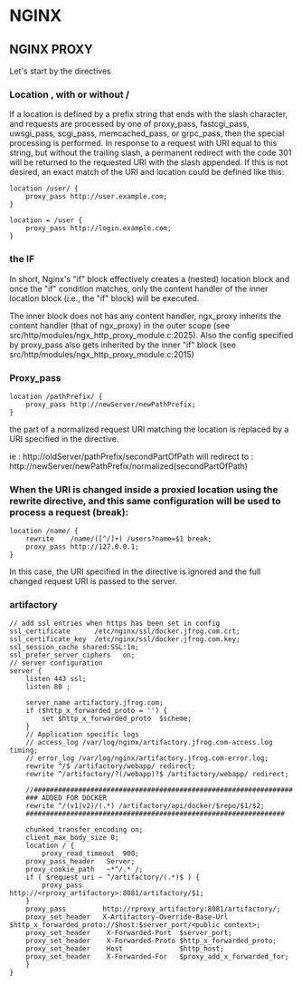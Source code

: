 # NGINX 

## NGINX PROXY


Let's start by the directives 


###  Location , with or without /

 If a location is defined by a prefix string that ends with the slash character, and requests are processed by one of proxy_pass, fastcgi_pass, uwsgi_pass, scgi_pass, memcached_pass, or grpc_pass, then the special processing is performed. In response to a request with URI equal to this string, but without the trailing slash, a permanent redirect with the code 301 will be returned to the requested URI with the slash appended. If this is not desired, an exact match of the URI and location could be defined like this:

    location /user/ {
        proxy_pass http://user.example.com;
    }

    location = /user {
        proxy_pass http://login.example.com;
    }

	
### the IF 

In short, Nginx's "if" block effectively creates a (nested) location block and once the "if" condition matches, only the content handler of the inner location block (i.e., the "if" block) will be executed.

The inner block does not has any content handler, ngx_proxy inherits the content handler (that of ngx_proxy) in the outer scope (see src/http/modules/ngx_http_proxy_module.c:2025).
Also the config specified by proxy_pass also gets inherited by the inner "if" block (see src/http/modules/ngx_http_proxy_module.c:2015)

	

### Proxy_pass

	location /pathPrefix/ {
		proxy_pass http://newServer/newPathPrefix;
	}

the part of a normalized request URI matching the location is replaced by a URI specified in the directive.


ie : 
	http://oldServer/pathPrefix/secondPartOfPath will redirect to :
    http://newServer/newPathPrefix/normalized(secondPartOfPath)
	  

	  
### When the URI is changed inside a proxied location using the rewrite directive, and this same configuration will be used to process a request (break):

    location /name/ {
        rewrite    /name/([^/]+) /users?name=$1 break;
        proxy_pass http://127.0.0.1;
    }

In this case, the URI specified in the directive is ignored and the full changed request URI is passed to the server. 





### artifactory

	// add ssl entries when https has been set in config
	ssl_certificate      /etc/nginx/ssl/docker.jfrog.com.crt;
	ssl_certificate_key  /etc/nginx/ssl/docker.jfrog.com.key;
	ssl_session_cache shared:SSL:1m;
	ssl_prefer_server_ciphers   on;
	// server configuration
	server {
		listen 443 ssl;
		listen 80 ;
     
		server_name artifactory.jfrog.com;
		if ($http_x_forwarded_proto = '') {
			set $http_x_forwarded_proto  $scheme;
		}
		// Application specific logs
		// access_log /var/log/nginx/artifactory.jfrog.com-access.log timing;
		// error_log /var/log/nginx/artifactory.jfrog.com-error.log;
		rewrite ^/$ /artifactory/webapp/ redirect;
		rewrite ^/artifactory/?(/webapp)?$ /artifactory/webapp/ redirect;

		//################################################################
		### ADDED FOR DOCKER 
		rewrite ^/(v1|v2)/(.*) /artifactory/api/docker/$repo/$1/$2;
		################################################################
	
		chunked_transfer_encoding on;
		client_max_body_size 0;
		location / {
			proxy_read_timeout  900;
		proxy_pass_header   Server;
		proxy_cookie_path   ~*^/.* /;
		if ( $request_uri ~ ^/artifactory/(.*)$ ) {
			proxy_pass          http://<rproxy_artifactory>:8081/artifactory/$1;
		}
		proxy_pass         http://rproxy_artifactory:8081/artifactory/;
		proxy_set_header   X-Artifactory-Override-Base-Url $http_x_forwarded_proto://$host:$server_port/<public context>;
		proxy_set_header    X-Forwarded-Port  $server_port;
		proxy_set_header    X-Forwarded-Proto $http_x_forwarded_proto;
		proxy_set_header    Host              $http_host;
		proxy_set_header    X-Forwarded-For   $proxy_add_x_forwarded_for;
		}
	}
	